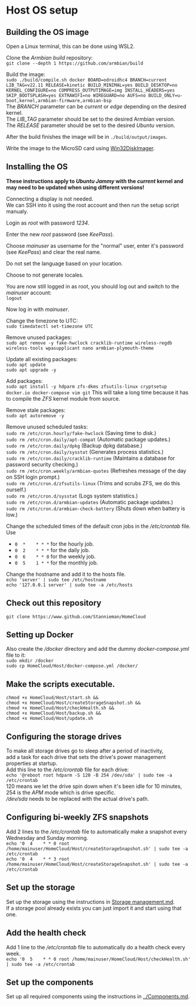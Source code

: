 # Host OS setup

## Building the OS image
Open a Linux terminal, this can be done using WSL2.

Clone the *Armbian build* repository:\
`git clone --depth 1 https://github.com/armbian/build `

Build the image:\
`sudo ./build/compile.sh docker BOARD=odroidhc4 BRANCH=current LIB_TAG=v22.11 RELEASE=kinetic BUILD_MINIMAL=yes BUILD_DESKTOP=no KERNEL_CONFIGURE=no COMPRESS_OUTPUTIMAGE=img INSTALL_HEADERS=yes SKIP_BOOTSPLASH=yes EXTRAWIFI=no WIREGUARD=no AUFS=no BUILD_ONLY=u-boot,kernel,armbian-firmware,armbian-bsp`\
The *BRANCH* parameter can be *current* or *edge* depending on the desired kernel.\
The *LIB_TAG* parameter should be set to the desired Armbian version.\
The *RELEASE* parameter should be set to the desired *Ubuntu* version.

After the build finishes the image will be in `./build/output/images`.

Write the image to the MicroSD card using [Win32DiskImager](https://sourceforge.net/projects/win32diskimager/).

## Installing the OS
**These instructions apply to *Ubuntu Jammy* with the *current* kernel and may need to be updated when using different versions!**

Connecting a display is not needed.\
We can SSH into it using the root account and then run the setup script manualy.

Login as *root* with password *1234*.

Enter the new *root* password (see *KeePass*).

Choose *mainuser* as username for the "normal" user, enter it's password (see *KeePass*) and clear the real name.

Do not set the language based on your location.

Choose to not generate locales.

You are now still logged in as root, you should log out and switch to the *mainuser* account:\
`logout`

Now log in with *mainuser*.

Change the timezone to UTC:\
`sudo timedatectl set-timezone UTC`

Remove unused packages:\
`sudo apt remove -y fake-hwclock cracklib-runtime wireless-regdb wireless-tools wpasupplicant nano armbian-plymouth-theme`

Update all existing packages:\
`sudo apt update`\
`sudo apt upgrade -y`

Add packages:\
`sudo apt install -y hdparm zfs-dkms zfsutils-linux cryptsetup docker.io docker-compose vim git`
This will take a long time because it has to compile the *ZFS* kernel module from source.

Remove stale packages:\
`sudo apt autoremove -y`

Remove unused scheduled tasks:\
`sudo rm /etc/cron.hourly/fake-hwclock` (Saving time to disk.)\
`sudo rm /etc/cron.daily/apt-compat` (Automatic package updates.)\
`sudo rm /etc/cron.daily/dpkg` (Backup dpkg database.)\
`sudo rm /etc/cron.daily/sysstat` (Generates process statistics.)\
`sudo rm /etc/cron.daily/cracklib-runtime` (Maintains a database for password security checking.)\
`sudo rm /etc/cron.weekly/armbian-quotes` (Refreshes message of the day on SSH login prompt.)\
`sudo rm /etc/cron.d/zfsutils-linux` (Trims and scrubs ZFS, we do this ourself.)\
`sudo rm /etc/cron.d/sysstat` (Logs system statistics.)\
`sudo rm /etc/cron.d/armbian-updates` (Automatic package updates.)\
`sudo rm /etc/cron.d/armbian-check-battery` (Shuts down when battery is low.)

Change the scheduled times of the default cron jobs in the */etc/crontab* file.\
Use
* `0  *    * * *` for the hourly job.
* `0  2    * * *` for the daily job.
* `0  6    * * 0` for the weekly job.
* `0  5    1 * *` for the monthly job.

Change the hostname and add it to the hosts file.\
`echo 'server' | sudo tee /etc/hostname`\
`echo '127.0.0.1 server' | sudo tee -a /etc/hosts`

## Check out this repository
`git clone https://www.github.com/Stannieman/HomeCloud`

## Setting up Docker
Also create the */docker* directory and add the dummy *docker-compose.yml* file to it:\
`sudo mkdir /docker`\
`sudo cp HomeCloud/Host/docker-compose.yml /docker/`

## Make the scripts executable.
`chmod +x HomeCloud/Host/start.sh &&`\
`chmod +x HomeCloud/Host/createStorageSnapshot.sh &&`\
`chmod +x HomeCloud/Host/checkHealth.sh &&`\
`chmod +x HomeCloud/Host/backup.sh &&`\
`chmod +x HomeCloud/Host/update.sh`

## Configuring the storage drives
To make all storage drives go to sleep after a period of inactivity,\
add a task for each drive that sets the drive's power management properties at startup.\
Add this line to the */etc/crontab* file for each drive:\
`echo '@reboot root hdparm -S 120 -B 254 /dev/sda' | sudo tee -a /etc/crontab`\
120 means we let the drive spin down when it's been idle for 10 minutes,\
254 is the *APM* mode which is drive specific.\
*/dev/sda* needs to be replaced with the actual drive's path.

## Configuring bi-weekly ZFS snapshots
Add 2 lines to the */etc/crontab* file to automatically make a snapshot every Wednesday and Sunday morning.\
`echo '0  4    * * 0 root /home/mainuser/HomeCloud/Host/createStorageSnapshot.sh' | sudo tee -a /etc/crontab`\
`echo '0  4    * * 3 root /home/mainuser/HomeCloud/Host/createStorageSnapshot.sh' | sudo tee -a /etc/crontab`

## Set up the storage
Set up the storage using the instructions in [Storage management.md](<./Storage management.md>).\
If a storage pool already exists you can just import it and start using that one.

## Add the health check
Add 1 line to the */etc/crontab* file to automatically do a health check every week.\
`echo '0  5    * * 0 root /home/mainuser/HomeCloud/Host/checkHealth.sh' | sudo tee -a /etc/crontab`

## Set up the components
Set up all required components using the instructions in [../Components.md](<../Components.md>).
